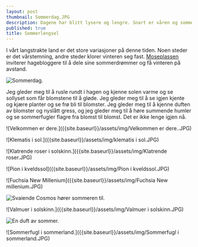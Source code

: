 ```yaml
---
layout: post
thumbnail: Sommerdag.JPG
description: Dagene har blitt lysere og lengre. Snart er våren og sommeren her.
published: true
title: Sommerlengsel
---
```




I vårt langstrakte land er det store variasjoner på denne tiden. Noen steder er det vårstemning, andre steder klorer vinteren seg fast. [Moseplassen](http://www.moseplassen.no/)
inviterer hagebloggere til å dele sine sommerdrømmer og få vinteren på avstand.

![Sommerdag.]({{site.baseurl}}/assets/img/Sommerdag.JPG)

<!--more-->

Jeg gleder meg til å rusle rundt i hagen og kjenne solen varme og se sollyset som får blomstene til å gløde. Jeg gleder meg til å se igjen kjente og kjære planter og se frø bli til blomster. Jeg gleder meg til å kjenne duften av blomster og nyslått gress, og jeg gleder meg til å høre summende humler og se sommerfugler flagre fra blomst til blomst. Det er ikke lenge igjen nå.

![Velkommen er dere.]({{site.baseurl}}/assets/img/Velkommen er dere..JPG)

![Klematis i sol.]({{site.baseurl}}/assets/img/klematis i sol.JPG)

![Klatrende roser i solskinn.]({{site.baseurl}}/assets/img/Klatrende roser.JPG)

![Pion i kveldssol]({{site.baseurl}}/assets/img/Pion i kveldssol.JPG)

![Fuchsia New Millenium]({{site.baseurl}}/assets/img/Fuchsia New millenium.JPG)

![Svaiende Cosmos hører sommeren til.]({{site.baseurl}}/assets/img/Cosmos.JPG)

![Valmuer i solskinn.]({{site.baseurl}}/assets/img/Valmuer i solskinn.JPG)

![En duft av sommer.]({{site.baseurl}}/assets/img/Roseduft.JPG)

![Sommerfugl i sommerland.]({{site.baseurl}}/assets/img/Sommerfugl i sommerland.JPG)
